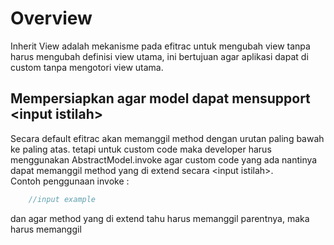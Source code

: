 # Overview
Inherit View adalah mekanisme pada efitrac untuk mengubah view tanpa harus mengubah definisi view utama, ini bertujuan agar aplikasi dapat di custom tanpa mengotori view utama.





## Mempersiapkan agar model dapat mensupport &lt;input istilah&gt;
Secara default efitrac akan memanggil method dengan urutan paling bawah ke paling atas. tetapi untuk custom code maka developer harus menggunakan AbstractModel.invoke agar custom code yang ada nantinya dapat memanggil method yang di extend secara &lt;input istilah&gt;.
<br>Contoh penggunaan invoke :

```java
    //input example
```

dan agar method yang di extend tahu harus memanggil parentnya, maka harus memanggil 
